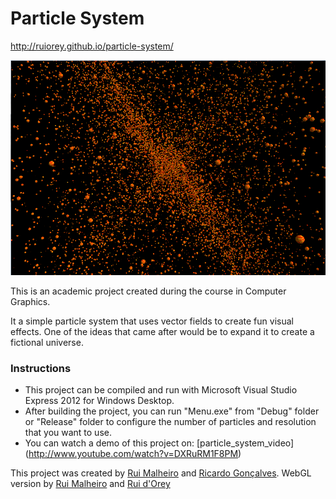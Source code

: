 Particle System
===============

http://ruiorey.github.io/particle-system/

![Particles](/particles.png)

This is an academic project created during the course in Computer Graphics.

It a simple particle system that uses vector fields to create fun visual effects. One of the ideas that came after would be to expand it to create a fictional universe.

### Instructions
* This project can be compiled and run with Microsoft Visual Studio Express 2012 for Windows Desktop.
* After building the project, you can run "Menu.exe" from "Debug" folder or "Release" folder to configure the number of particles and resolution that you want to use.
* You can watch a demo of this project on: [particle_system_video] (http://www.youtube.com/watch?v=DXRuRM1F8PM)

This project was created by [Rui Malheiro](https://github.com/ruimalheiro) and [Ricardo Gonçalves](https://github.com/rigon).
WebGL version by [Rui Malheiro](https://github.com/ruimalheiro) and [Rui d'Orey](https://github.com/RuiOrey) 
